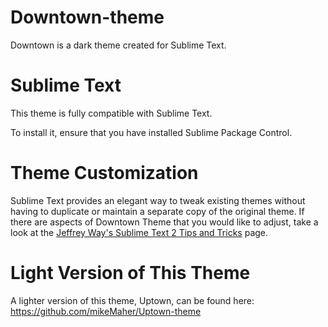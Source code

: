Downtown-theme
==============

Downtown is a dark theme created for Sublime Text.

Sublime Text
==============
This theme is fully compatible with Sublime Text.

To install it, ensure that you have installed Sublime Package Control.

Theme Customization
==============

Sublime Text provides an elegant way to tweak existing themes without having to duplicate or maintain a separate copy of the original theme. If there are aspects of Downtown Theme that you would like to adjust, take a look at the [Jeffrey Way's Sublime Text 2 Tips and Tricks](http://net.tutsplus.com/tutorials/tools-and-tips/sublime-text-2-tips-and-tricks/) page.

Light Version of This Theme
==============
A lighter version of this theme, Uptown, can be found here: https://github.com/mikeMaher/Uptown-theme
